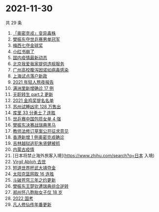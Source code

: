 # 2021-11-30

共 29 条

<!-- BEGIN ZHIHUSEARCH -->
<!-- 最后更新时间 Tue Nov 30 2021 13:08:59 GMT+0800 (China Standard Time) -->
1. [「奥密克戎」变异毒株](https://www.zhihu.com/search?q=奥密克戎)
1. [樊振东夺世乒赛男单冠军](https://www.zhihu.com/search?q=世乒赛)
1. [梅西七夺金球奖](https://www.zhihu.com/search?q=梅西)
1. [小红书崩了](https://www.zhihu.com/search?q=小红书崩了)
1. [国内疫情最新动态](https://www.zhihu.com/search?q=疫情)
1. [北京我爱我家提供违规服务](https://www.zhihu.com/search?q=我爱我家)
1. [广州高校腹泻因诺如病毒感染](https://www.zhihu.com/search?q=诺如病毒)
1. [上海试点落户新政](https://www.zhihu.com/search?q=上海落户)
1. [2021 年轻人熬夜报告](https://www.zhihu.com/search?q=年轻人熬夜报告)
1. [满洲里新增确诊 17 例](https://www.zhihu.com/search?q=满洲里疫情)
1. [无职转生 part.2 更新](https://www.zhihu.com/search?q=无职转生)
1. [2021 金鸡奖提名名单](https://www.zhihu.com/search?q=金鸡奖)
1. [苏州试睡凶宅 128 万售出](https://www.zhihu.com/search?q=苏州试睡凶宅)
1. [库里 33 分勇士 7 连胜](https://www.zhihu.com/search?q=勇士)
1. [世乒赛中国包揽女单 4 强](https://www.zhihu.com/search?q=世乒赛)
1. [樊振东决赛战瑞典黑马](https://www.zhihu.com/search?q=世乒赛)
1. [教师法修订草案公开征求意见](https://www.zhihu.com/search?q=教师法)
1. [香港新增 1 例奥密克戎确诊](https://www.zhihu.com/search?q=奥密克戎)
1. [吉林越狱逃犯朱贤健被抓](https://www.zhihu.com/search?q=朱贤健)
1. [内蒙古疫情](https://www.zhihu.com/search?q=内蒙古疫情)
1. [日本将禁止海外旅客入境](https://www.zhihu.com/search?q=日本 入境)
1. [Virgil Abloh 去世](https://www.zhihu.com/search?q=VirgilAbloh)
1. [短道世界杯武大靖夺金](https://www.zhihu.com/search?q=短道世界杯)
1. [太阳克篮网取 16 连胜](https://www.zhihu.com/search?q=太阳)
1. [斗破苍穹三年之约更新](https://www.zhihu.com/search?q=斗破苍穹三年之约)
1. [樊振东王楚钦遭瑞典组合逆转](https://www.zhihu.com/search?q=休斯敦世乒赛)
1. [郑州怀八胞胎女子仅 18 岁](https://www.zhihu.com/search?q=郑州八胞胎)
1. [2022 国考](https://www.zhihu.com/search?q=国考)
1. [凡人修仙传年番更新 ](https://www.zhihu.com/search?q=凡人修仙传)
<!-- END ZHIHUSEARCH -->
